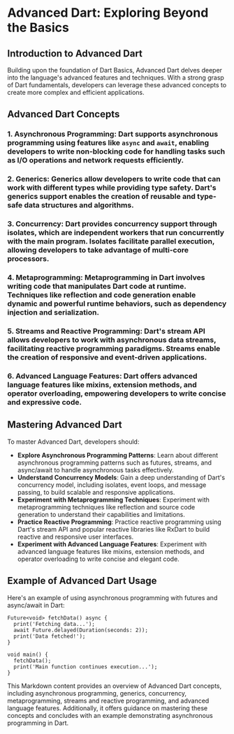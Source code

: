 # Advanced Dart: Exploring Beyond the Basics

## Introduction to Advanced Dart
Building upon the foundation of Dart Basics, Advanced Dart delves deeper into the language's advanced features and techniques. With a strong grasp of Dart fundamentals, developers can leverage these advanced concepts to create more complex and efficient applications.

## Advanced Dart Concepts
### 1. **Asynchronous Programming**: Dart supports asynchronous programming using features like `async` and `await`, enabling developers to write non-blocking code for handling tasks such as I/O operations and network requests efficiently.
### 2. **Generics**: Generics allow developers to write code that can work with different types while providing type safety. Dart's generics support enables the creation of reusable and type-safe data structures and algorithms.
### 3. **Concurrency**: Dart provides concurrency support through isolates, which are independent workers that run concurrently with the main program. Isolates facilitate parallel execution, allowing developers to take advantage of multi-core processors.
### 4. **Metaprogramming**: Metaprogramming in Dart involves writing code that manipulates Dart code at runtime. Techniques like reflection and code generation enable dynamic and powerful runtime behaviors, such as dependency injection and serialization.
### 5. **Streams and Reactive Programming**: Dart's stream API allows developers to work with asynchronous data streams, facilitating reactive programming paradigms. Streams enable the creation of responsive and event-driven applications.
### 6. **Advanced Language Features**: Dart offers advanced language features like mixins, extension methods, and operator overloading, empowering developers to write concise and expressive code.

## Mastering Advanced Dart
To master Advanced Dart, developers should:
- **Explore Asynchronous Programming Patterns**: Learn about different asynchronous programming patterns such as futures, streams, and async/await to handle asynchronous tasks effectively.
- **Understand Concurrency Models**: Gain a deep understanding of Dart's concurrency model, including isolates, event loops, and message passing, to build scalable and responsive applications.
- **Experiment with Metaprogramming Techniques**: Experiment with metaprogramming techniques like reflection and source code generation to understand their capabilities and limitations.
- **Practice Reactive Programming**: Practice reactive programming using Dart's stream API and popular reactive libraries like RxDart to build reactive and responsive user interfaces.
- **Experiment with Advanced Language Features**: Experiment with advanced language features like mixins, extension methods, and operator overloading to write concise and elegant code.

## Example of Advanced Dart Usage
Here's an example of using asynchronous programming with futures and async/await in Dart:

```
Future<void> fetchData() async {
  print('Fetching data...');
  await Future.delayed(Duration(seconds: 2));
  print('Data fetched!');
}

void main() {
  fetchData();
  print('Main function continues execution...');
}
```

This Markdown content provides an overview of Advanced Dart concepts, including asynchronous programming, generics, concurrency, metaprogramming, streams and reactive programming, and advanced language features. Additionally, it offers guidance on mastering these concepts and concludes with an example demonstrating asynchronous programming in Dart.
